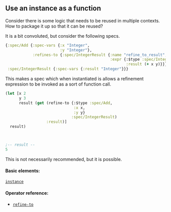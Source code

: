 <!---
  This markdown file was generated. Do not edit.
  -->

## Use an instance as a function

Consider there is some logic that needs to be reused in multiple contexts. How to package it up so that it can be reused?

It is a bit convoluted, but consider the following specs.

```clojure
{:spec/Add {:spec-vars {:x "Integer",
                        :y "Integer"},
            :refines-to {:spec/IntegerResult {:name "refine_to_result",
                                              :expr {:$type :spec/IntegerResult,
                                                     :result (+ x y)}}}},
 :spec/IntegerResult {:spec-vars {:result "Integer"}}}
```

This makes a spec which when instantiated is allows a refinement expression to be invoked as a sort of function call.

```clojure
(let [x 2
      y 3
      result (get (refine-to {:$type :spec/Add,
                              :x x,
                              :y y}
                             :spec/IntegerResult)
                  :result)]
  result)



;-- result --
5
```

This is not necessarily recommended, but it is possible.

#### Basic elements:

[`instance`](../halite-basic-syntax-reference.md#instance)

#### Operator reference:

* [`refine-to`](../halite-full-reference.md#refine-to)


